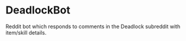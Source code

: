# DeadlockBot
Reddit bot which responds to comments in the Deadlock subreddit with item/skill details.
